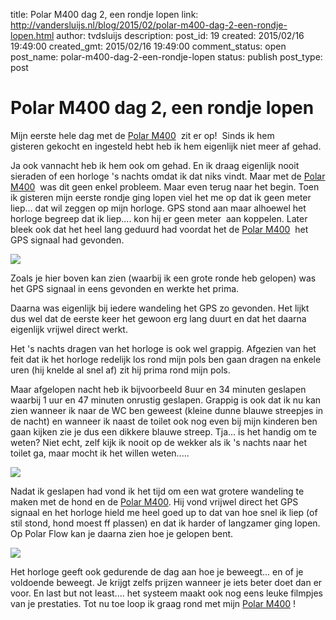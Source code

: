 title: Polar M400 dag 2, een rondje lopen
link: http://vandersluijs.nl/blog/2015/02/polar-m400-dag-2-een-rondje-lopen.html
author: tvdsluijs
description: 
post_id: 19
created: 2015/02/16 19:49:00
created_gmt: 2015/02/16 19:49:00
comment_status: open
post_name: polar-m400-dag-2-een-rondje-lopen
status: publish
post_type: post

# Polar M400 dag 2, een rondje lopen

Mijn eerste hele dag met de [Polar M400](http://ad.zanox.com/ppc/?30434665C74400133&ulp=\[\[http://www.sporthorlogecenter.nl/product/500849/category-185359/polar-m400-black.html\]\])  zit er op!  Sinds ik hem gisteren gekocht en ingesteld hebt heb ik hem eigenlijk niet meer af gehad.

Ja ook vannacht heb ik hem ook om gehad. En ik draag eigenlijk nooit sieraden of een horloge 's nachts omdat ik dat niks vindt. Maar met de [Polar M400](http://ad.zanox.com/ppc/?30434665C74400133&ulp=\[\[http://www.sporthorlogecenter.nl/product/500849/category-185359/polar-m400-black.html\]\])  was dit geen enkel probleem. Maar even terug naar het begin. Toen ik gisteren mijn eerste rondje ging lopen viel het me op dat ik geen meter liep... dat wil zeggen op mijn horloge. GPS stond aan maar alhoewel het horloge begreep dat ik liep.... kon hij er geen meter  aan koppelen. Later bleek ook dat het heel lang geduurd had voordat het de [Polar M400](http://ad.zanox.com/ppc/?30434665C74400133&ulp=\[\[http://www.sporthorlogecenter.nl/product/500849/category-185359/polar-m400-black.html\]\])  het GPS signaal had gevonden. 

![](https://farm9.staticflickr.com/8651/16355582707_287a5565da_b.jpg)

Zoals je hier boven kan zien (waarbij ik een grote ronde heb gelopen) was het GPS signaal in eens gevonden en werkte het prima.

Daarna was eigenlijk bij iedere wandeling het GPS zo gevonden. Het lijkt dus wel dat de eerste keer het gewoon erg lang duurt en dat het daarna eigenlijk vrijwel direct werkt.

Het 's nachts dragen van het horloge is ook wel grappig. Afgezien van het feit dat ik het horloge redelijk los rond mijn pols ben gaan dragen na enkele uren (hij knelde al snel af) zit hij prima rond mijn pols.

Maar afgelopen nacht heb ik bijvoorbeeld 8uur en 34 minuten geslapen waarbij 1 uur en 47 minuten onrustig geslapen. Grappig is ook dat ik nu kan zien wanneer ik naar de WC ben geweest (kleine dunne blauwe streepjes in de nacht) en wanneer ik naast de toilet ook nog even bij mijn kinderen ben gaan kijken zie je dus een dikkere blauwe streep. Tja... is het handig om te weten? Niet echt, zelf kijk ik nooit op de wekker als ik 's nachts naar het toilet ga, maar mocht ik het willen weten.....

![](https://farm8.staticflickr.com/7437/15921281243_bc179e4458_b.jpg)

Nadat ik geslapen had vond ik het tijd om een wat grotere wandeling te maken met de hond en de [Polar M400](http://ad.zanox.com/ppc/?30434665C74400133&ulp=\[\[http://www.sporthorlogecenter.nl/product/500849/category-185359/polar-m400-black.html\]\]). Hij vond vrijwel direct het GPS signaal en het horloge hield me heel goed up to dat van hoe snel ik liep (of stil stond, hond moest ff plassen) en dat ik harder of langzamer ging lopen. Op Polar Flow kan je daarna zien hoe je gelopen bent. 

![](https://farm8.staticflickr.com/7332/15921281453_5b0d4b1512_b.jpg)

Het horloge geeft ook gedurende de dag aan hoe je beweegt... en of je voldoende beweegt. Je krijgt zelfs prijzen wanneer je iets beter doet dan er voor. En last but not least.... het systeem maakt ook nog eens leuke filmpjes van je prestaties. Tot nu toe loop ik graag rond met mijn [Polar M400](http://ad.zanox.com/ppc/?30434665C74400133&ulp=\[\[http://www.sporthorlogecenter.nl/product/500849/category-185359/polar-m400-black.html\]\]) !